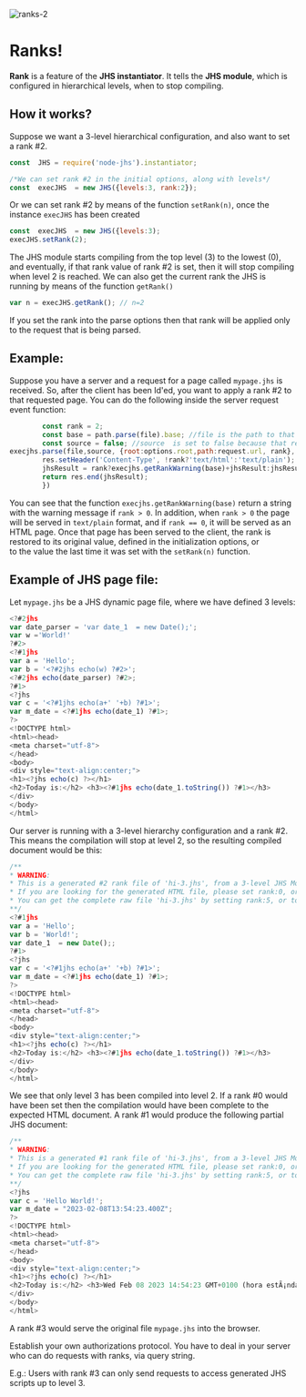 
![ranks-2](https://user-images.githubusercontent.com/115353781/218046305-70baaf69-1f96-4c24-8458-6d77d3162c1e.png)

Ranks!
=====

**Rank** is a feature of the **JHS instantiator**. It tells the **JHS module**, which is configured in hierarchical levels, 
when to stop compiling.

## How it works?

Suppose we want a 3-level hierarchical configuration, and also want to set a rank #2.
```javascript
const  JHS = require('node-jhs').instantiator;

/*We can set rank #2 in the initial options, along with levels*/
const  execJHS  = new JHS({levels:3, rank:2});
```
Or we can set rank #2 by means of the function `setRank(n)`, once the instance `execJHS` has been created
```javascript
const  execJHS  = new JHS({levels:3);
execJHS.setRank(2);
```
The JHS module starts compiling from the top level (3) to the lowest (0), and
eventually, if that rank value of rank #2 is set, then it will stop compiling 
when level 2 is reached. 
 We can also get the current rank the JHS is running by means of the function `getRank()`
 ```javascript
 var n = execJHS.getRank(); // n=2
 ```
 
 If you set the rank into the parse options then that rank will be applied only to the request that is being 
 parsed.
  ## Example:
  Suppose you have a server and a request for a page called `mypage.jhs`  is received. So, after the client has been Id'ed,  you want to apply a rank #2 to that requested page. You can do the following inside the server request event function: 
  
  ```javascript
          const rank = 2;
          const base = path.parse(file).base; //file is the path to that resource in your server
          const source = false; //source  is set to false because that resource is inside a file, not inside a variable or constant.
 execjhs.parse(file,source, {root:options.root,path:request.url, rank}, function(jhsResult, err){  
          res.setHeader('Content-Type', !rank?'text/html':'text/plain');
          jhsResult = rank?execjhs.getRankWarning(base)+jhsResult:jhsResult;
          return res.end(jhsResult);
          })
 ```
 You can see that the function `execjhs.getRankWarning(base)` return a string with the warning message if `rank > 0`.
 In addition, when `rank > 0` the page will be served in `text/plain` format, and if `rank == 0`, it  will be served as an HTML page.
 Once that page has been served to the client, the rank is restored to its original value, defined in the initialization options, or  
to the value the last time it was set with the `setRank(n)` function.
 
 ## Example of JHS page file:
 Let `mypage.jhs` be a JHS dynamic page file, where we have defined 3 levels:
 ```javascript
 <?#2jhs
 var date_parser = 'var date_1  = new Date();';
 var w ='World!'
?#2>
<?#1jhs
 var a = 'Hello';
 var b = '<?#2jhs echo(w) ?#2>';
 <?#2jhs echo(date_parser) ?#2>;
?#1>
<?jhs
 var c = '<?#1jhs echo(a+' '+b) ?#1>';
 var m_date = <?#1jhs echo(date_1) ?#1>;
?>
<!DOCTYPE html> 
<html><head>
<meta charset="utf-8">
</head>
<body>
<div style="text-align:center;">
<h1><?jhs echo(c) ?></h1>
<h2>Today is:</h2> <h3><?#1jhs echo(date_1.toString()) ?#1></h3>
</div>
</body>
</html>
 ```
 Our server is running with a 3-level hierarchy configuration and a rank #2. This means 
 the compilation will stop at level 2, so the resulting compiled document would be this:
 ```javascript
 /**
 * WARNING:
 * This is a generated #2 rank file of 'hi-3.jhs', from a 3-level JHS Module configuration. 
 * If you are looking for the generated HTML file, please set rank:0, or do not define any, in JHS options.
 * You can get the complete raw file 'hi-3.jhs' by setting rank:5, or to a higher value.
 **/
<?#1jhs
 var a = 'Hello';
 var b = 'World!';
 var date_1  = new Date();;
?#1>
<?jhs
 var c = '<?#1jhs echo(a+' '+b) ?#1>';
 var m_date = <?#1jhs echo(date_1) ?#1>;
?>
<!DOCTYPE html> 
<html><head>
<meta charset="utf-8">
</head>
<body>
<div style="text-align:center;">
<h1><?jhs echo(c) ?></h1>
<h2>Today is:</h2> <h3><?#1jhs echo(date_1.toString()) ?#1></h3>
</div>
</body>
</html>
 ```
 We see that only level 3 has been compiled into level 2. If a rank #0 would have been set 
 then the compilation would have been complete to the expected HTML document. A rank #1 would produce 
 the following partial JHS document:
 ```javascript
 /**
 * WARNING:
 * This is a generated #1 rank file of 'hi-3.jhs', from a 3-level JHS Module configuration. 
 * If you are looking for the generated HTML file, please set rank:0, or do not define any, in JHS options.
 * You can get the complete raw file 'hi-3.jhs' by setting rank:5, or to a higher value.
 **/
<?jhs
 var c = 'Hello World!';
 var m_date = "2023-02-08T13:54:23.400Z";
?>
<!DOCTYPE html> 
<html><head>
<meta charset="utf-8">
</head>
<body>
<div style="text-align:center;">
<h1><?jhs echo(c) ?></h1>
<h2>Today is:</h2> <h3>Wed Feb 08 2023 14:54:23 GMT+0100 (hora estÃ¡ndar de Europa central)</h3>
</div>
</body>
</html>
 ```
 A rank #3 would serve  the original file `mypage.jhs` into the browser. 

 Establish your own authorizations protocol. You have to deal in your server who can do requests with ranks, via query string.
 
 E.g.: Users with rank #3 can only send requests to access generated JHS scripts up to level 3. 
 

